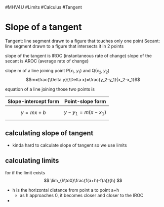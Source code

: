 #MHV4U #Limits #Calculus #Tangent 
# Slope of a tangent

Tangent: line segment drawn to a figure that touches only one point
Secant: line segment drawn to a figure that intersects it in 2 points

slope of the tangent is IROC (instantaneous rate of change)
slope of the secant is AROC (average rate of change)

slope m of a line joining point P$(x_1,y_1)$ and Q$(x_2,y_2)$ 
$$m=\frac{\Delta y}{\Delta x}=\frac{y_2-y_1}{x_2-x_1}$$

equation of a line joining those two points is 

| Slope-intercept form | Point-slope form   |
| -------------------- | ------------------ |
| $$y=mx+b$$           | $$y-y_1=m(x-x_1)$$ |
## calculating slope of tangent
- kinda hard to calculate slope of tangent so we use limits
## calculating limits

for 
if the limit exists
$$
\lim_{h\to0}\frac{f(a+h)-f(a)}{h}
$$
- h is the horizontal distance from point a to point a+h
	- as h approaches 0, it becomes closer and closer to the IROC
- 